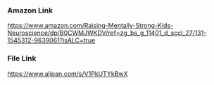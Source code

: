 
### Amazon Link

https://www.amazon.com/Raising-Mentally-Strong-Kids-Neuroscience/dp/B0CWMJWKDV/ref=zg_bs_g_11401_d_sccl_27/131-1545312-9639061?isALC=true

### File Link
https://www.alipan.com/s/V1PkUTYkBwX
